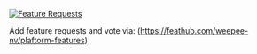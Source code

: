 [![Feature Requests](http://feathub.com/weepee-nv/plaftorm-features?format=svg)](http://feathub.com/weepee-nv/plaftorm-features)

Add feature requests and vote via: (https://feathub.com/weepee-nv/plaftorm-features)
